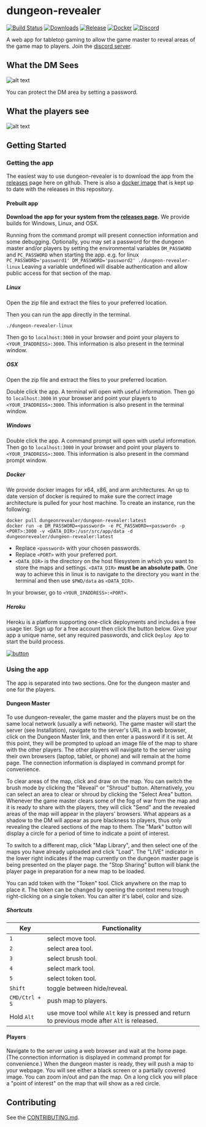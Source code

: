 # dungeon-revealer

[![Build Status](https://github.com/dungeon-revealer/dungeon-revealer/workflows/Node.js%20CI/badge.svg)](https://github.com/dungeon-revealer/dungeon-revealer/actions)
[![Downloads](https://img.shields.io/github/downloads/dungeon-revealer/dungeon-revealer/total.svg?logo=github&style=plastic)](https://github.com/dungeon-revealer/dungeon-revealer/releases)
[![Release](https://img.shields.io/github/v/release/dungeon-revealer/dungeon-revealer?logo=github&color=orange&style=plastic)](https://github.com/dungeon-revealer/dungeon-revealer/releases/latest)
[![Docker](https://img.shields.io/static/v1?label=docker&message=latest&color=blue&logo=Docker&style=plastic)](https://hub.docker.com/r/dungeonrevealer/dungeon-revealer)
[![Discord](https://img.shields.io/discord/709687178422386708?style=plastic)](https://discord.gg/dS5khqk)


A web app for tabletop gaming to allow the game master to reveal areas of the game map to players. Join the [discord server](https://discord.gg/dS5khqk).

## What the DM Sees

![alt text](https://user-images.githubusercontent.com/14338007/83942937-68312280-a7f8-11ea-9a63-8307f1c12d50.png "DM's View")

You can protect the DM area by setting a password.

## What the players see

![alt text](https://user-images.githubusercontent.com/14338007/83942940-6e270380-a7f8-11ea-9eb5-ec440ea57c83.png "Player's view")

## Getting Started

### Getting the app

The easiest way to use dungeon-revealer is to download the app from the [releases](https://github.com/dungeon-revealer/dungeon-revealer/releases) page here on github. There is also a [docker image](https://hub.docker.com/r/dungeonrevealer/dungeon-revealer) that is kept up to date with the releases in this repository.

#### Prebuilt app

**Download the app for your system from the [releases page](https://github.com/dungeon-revealer/dungeon-revealer/releases).**
We provide builds for Windows, Linux, and OSX.

Running from the command prompt will present connection information and some debugging.
Optionally, you may set a password for the dungeon master and/or players by setting the environmental variables `DM_PASSWORD` and `PC_PASSWORD` when starting the app. e.g. for linux `PC_PASSWORD='password1' DM_PASSWORD='password2' ./dungeon-revealer-linux`
Leaving a variable undefined will disable authentication and allow public access for that section of the map.

##### Linux

Open the zip file and extract the files to your preferred location.

Then you can run the app directly in the terminal.

```
./dungeon-revealer-linux
```

Then go to `localhost:3000` in your browser and point your players to `<YOUR_IPADDRESS>:3000`.
This information is also present in the terminal window.

##### OSX

Open the zip file and extract the files to your preferred location.

Double click the app. A terminal will open with useful information.
Then go to `localhost:3000` in your browser and point your players to `<YOUR_IPADDRESS>:3000`.
This information is also present in the terminal window.

##### Windows

Double click the app. A command prompt will open with useful information.
Then go to `localhost:3000` in your browser and point your players to `<YOUR_IPADDRESS>:3000`.
This information is also present in the command prompt window.

##### Docker

We provide docker images for x64, x86, and arm architectures.
An up to date version of docker is required to make sure the correct image architecture is pulled for your host machine.
To create an instance, run the following:

```
docker pull dungeonrevealer/dungeon-revealer:latest
docker run -e DM_PASSWORD=<password> -e PC_PASSWORD=<password> -p <PORT>:3000 -v <DATA_DIR>:/usr/src/app/data -d dungeonrevealer/dungeon-revealer:latest
```

- Replace `<password>` with your chosen passwords.
- Replace `<PORT>` with your preferred port.
- `<DATA_DIR>` is the directory on the host filesystem in which you want to store the maps and settings. `<DATA_DIR>` **must be an absolute path.** One way to achieve this in linux is to navigate to the directory you want in the terminal and then use `$PWD/data` as `<DATA_DIR>`.

In your browser, go to `<YOUR_IPADDRESS>:<PORT>`.

##### Heroku

Heroku is a platform supporting one-click deployments and includes a free usage tier. Sign up for a free account then click the button below. Give your app a unique name, set any required passwords, and click `Deploy App` to start the build process.

[![button](https://www.herokucdn.com/deploy/button.svg)](https://heroku.com/deploy?template=https://github.com/dungeon-revealer/dungeon-revealer)

### Using the app

The app is separated into two sections. One for the dungeon master and one for the players.

#### Dungeon Master

To use dungeon-revealer, the game master and the players must be on the same local network (usually a wifi network). The game master will start the server (see Installation), navigate to the server's URL in a web browser, click on the Dungeon Master link, and then enter a password if it is set. At this point, they will be prompted to upload an image file of the map to share with the other players. The other players will navigate to the server using their own browsers (laptop, tablet, or phone) and will remain at the home page. The connection information is displayed in command prompt for convenience.

To clear areas of the map, click and draw on the map. You can switch the brush mode by clicking the "Reveal" or "Shroud" button. Alternatively, you can select an area to clear or shroud by clicking the "Select Area" button. Whenever the game master clears some of the fog of war from the map and it is ready to share with the players, they will click "Send" and the revealed areas of the map will appear in the players' browsers. What appears as a shadow to the DM will appear as pure blackness to players, thus only revealing the cleared sections of the map to them. The "Mark" button will display a circle for a period of time to indicate a point of interest.

To switch to a different map, click "Map Library", and then select one of the maps you have already uploaded and click "Load". The "LIVE" indicator in the lower right indicates if the map currently on the dungeon master page is being presented on the player page. the "Stop Sharing" button will blank the player page in preparation for a new map to be loaded.

You can add token with the "Token" tool. Click anywhere on the map to place it. The token can be changed by opening the context menu trough right-clicking on a single token. You can alter it's label, color and size.

##### Shortcuts

| Key            | Functionality                                                                                 |
| -------------- | --------------------------------------------------------------------------------------------- |
| `1`            | select move tool.                                                                             |
| `2`            | select area tool.                                                                             |
| `3`            | select brush tool.                                                                            |
| `4`            | select mark tool.                                                                             |
| `5`            | select token tool.                                                                            |
| `Shift`        | toggle between hide/reveal.                                                                   |
| `CMD/Ctrl + S` | push map to players.                                                                          |
| Hold `Alt`     | use move tool while `Alt` key is pressed and return to previous mode after `Alt` is released. |

#### Players

Navigate to the server using a web browser and wait at the home page. (The connection information is displayed in command prompt for convenience.) When the dungeon master is ready, they will push a map to your webpage. You will see either a black screen or a partially covered image. You can zoom in/out and pan the map. On a long click you will place a "point of interest" on the map that will show as a red circle.

## Contributing

See the [CONTRIBUTING.md](CONTRIBUTING.md).
